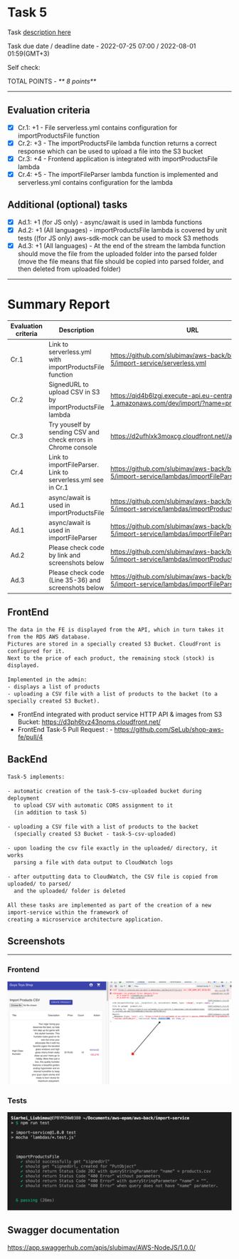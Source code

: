 # __Task 5__

Task [description here](https://github.com/EPAM-JS-Competency-center/cloud-development-course-initial/blob/main/5_integration_with_s3/task.md)

Task due date / deadline date - 2022-07-25 07:00 / 2022-08-01 01:59(GMT+3)

Self check:
 
 TOTAL POINTS - _** 8 points**_
 
-----------
## __Evaluation criteria__

- [x] Cr.1: +1 - File serverless.yml contains configuration for importProductsFile function
- [x] Cr.2: +3 - The importProductsFile lambda function returns a correct response which can be used to upload a file into the S3 bucket
- [x] Cr.3: +4 - Frontend application is integrated with importProductsFile lambda
- [x] Cr.4: +5 - The importFileParser lambda function is implemented and serverless.yml contains configuration for the lambda

## __Additional (optional) tasks__

- [x] Ad.1: +1 (for JS only) - async/await is used in lambda functions
- [x] Ad.2: +1 (All languages) - importProductsFile lambda is covered by unit tests ((for JS only) aws-sdk-mock can be used to mock S3 methods
- [x] Ad.3: +1 (All languages) - At the end of the stream the lambda function should move the file from the uploaded folder into the parsed folder (move the file means that file should be copied into parsed folder, and then deleted from uploaded folder)
------------

# __Summary Report__
Evaluation criteria   | Description | URL 
-------|--------------|-----
Cr.1 | Link to serverless.yml with importProductsFile function   | https://github.com/slubimav/aws-back/blob/task-5/import-service/serverless.yml
Cr.2 | SignedURL to upload CSV in S3 by importProductsFile lambda | https://qid4b6lzgj.execute-api.eu-central-1.amazonaws.com/dev/import/?name=products.csv
Cr.3 | Try youself by sending CSV and check errors in Chrome console | https://d2ufhlxk3moxcg.cloudfront.net//admin/products
Cr.4 | Link to importFileParser. Link to serverless.yml see in Cr.1 | https://github.com/slubimav/aws-back/blob/task-5/import-service/lambdas/importFileParser.js
Ad.1 | async/await is used in importProductsFile | https://github.com/slubimav/aws-back/blob/task-5/import-service/lambdas/importProductsFile.js
Ad.1 | async/await is used in importFileParser | https://github.com/slubimav/aws-back/blob/task-5/import-service/lambdas/importFileParser.js
Ad.2 | Please check code by link and screenshots below | https://github.com/slubimav/aws-back/blob/task-5/import-service/lambdas/importProductsFile.js
Ad.3 | Please check code (Line 35-36) and screenshots below | https://github.com/slubimav/aws-back/blob/task-5/import-service/lambdas/importFileParser.js

## __FrontEnd__

```
The data in the FE is displayed from the API, which in turn takes it from the RDS AWS database.
Pictures are stored in a specially created S3 Bucket. CloudFront is configured for it.
Next to the price of each product, the remaining stock (stock) is displayed.

Implemented in the admin:
- displays a list of products
- uploading a CSV file with a list of products to the backet (to a specially created S3 Bucket).

```

* FrontEnd integrated with product service HTTP API & images from S3 Bucket: https://d3ph6tvz43noms.cloudfront.net/ 
* FrontEnd Task-5 Pull Request : - https://github.com/SeLub/shop-aws-fe/pull/4

## __BackEnd__

```
Task-5 implements:

- automatic creation of the task-5-csv-uploaded bucket during deployment
  to upload CSV with automatic CORS assignment to it
  (in addition to task 5)

- uploading a CSV file with a list of products to the backet
  (specially created S3 Bucket - task-5-csv-uploaded)

- upon loading the csv file exactly in the uploaded/ directory, it works
  parsing a file with data output to CloudWatch logs

- after outputting data to CloudWatch, the CSV file is copied from uploaded/ to parsed/
  and the uploaded/ folder is deleted

All these tasks are implemented as part of the creation of a new import-service within the framework of
creating a microservice architecture application.

```

## Screenshots 

------------

### Frontend

![Fronypage screenshot after download CSV](./screenshots/ResposeUfterUpload.png)

### Tests

![Tests resaults](./screenshots/tests.png)

## __Swagger documentation__

https://app.swaggerhub.com/apis/slubimav/AWS-NodeJS/1.0.0/
